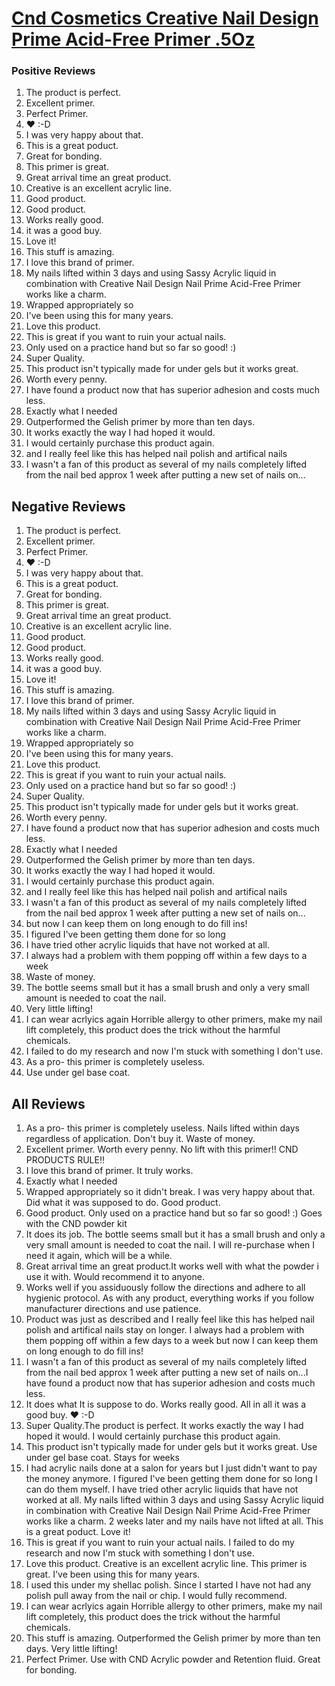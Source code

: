 # [Cnd Cosmetics Creative Nail Design Prime Acid-Free Primer .5Oz](https://products.checkmycream.com/products/Cnd-Cosmetics-Creative-Nail-Design-Prime-Acid-Free-Primer-.5Oz.html)

### Positive Reviews

<ol>
      <li>The product is perfect.</li>
      <li>Excellent primer.</li>
      <li>Perfect Primer.</li>
      <li>♥ :-D</li>
      <li>I was very happy about that.</li>
      <li>This is a great poduct.  </li>
      <li>Great for bonding.</li>
      <li>This primer is great.</li>
      <li>Great arrival time an great product.</li>
      <li>Creative is an excellent acrylic line.</li>
      <li>Good product.</li>
      <li>Good product.</li>
      <li>Works really good.</li>
      <li>it was a good buy.</li>
      <li>Love it!</li>
      <li>This stuff is amazing.  </li>
      <li>I love this brand of primer.  </li>
      <li>My nails lifted within 3 days and using Sassy Acrylic liquid in combination with Creative Nail Design Nail Prime Acid-Free Primer works like a charm.  </li>
      <li>Wrapped appropriately so</li>
      <li>I&#x27;ve been using this for many years.</li>
      <li>Love this product.</li>
      <li>This is great if you want to ruin your actual nails.</li>
      <li>Only used on a practice hand but so far so good! :)</li>
      <li>Super Quality.</li>
      <li>This product isn&#x27;t typically made for under gels but it works great.</li>
      <li>Worth every penny.</li>
      <li>I have found a product now that has superior adhesion and costs much less.</li>
      <li>Exactly what I needed</li>
      <li>Outperformed the Gelish primer by more than ten days.  </li>
      <li>It works exactly the way I had hoped it would.</li>
      <li>I would certainly purchase this product again.</li>
      <li>and I really feel like this has helped nail polish and artifical nails</li>
      <li>I wasn&#x27;t a fan of this product as several of my nails completely lifted from the nail bed approx 1 week after putting a new set of nails on...</li>
</ol>


<h2>Negative Reviews</h2>
<ol>
<li> The product is perfect.</li>
<li> Excellent primer.</li>
<li> Perfect Primer.</li>
<li> ♥ :-D</li>
<li> I was very happy about that.</li>
<li> This is a great poduct.  </li>
<li> Great for bonding.</li>
<li> This primer is great.</li>
<li> Great arrival time an great product.</li>
<li> Creative is an excellent acrylic line.</li>
<li> Good product.</li>
<li> Good product.</li>
<li> Works really good.</li>
<li> it was a good buy.</li>
<li> Love it!</li>
<li> This stuff is amazing.  </li>
<li> I love this brand of primer.  </li>
<li> My nails lifted within 3 days and using Sassy Acrylic liquid in combination with Creative Nail Design Nail Prime Acid-Free Primer works like a charm.  </li>
<li> Wrapped appropriately so</li>
<li> I&#x27;ve been using this for many years.</li>
<li> Love this product.</li>
<li> This is great if you want to ruin your actual nails.</li>
<li> Only used on a practice hand but so far so good! :)</li>
<li> Super Quality.</li>
<li> This product isn&#x27;t typically made for under gels but it works great.</li>
<li> Worth every penny.</li>
<li> I have found a product now that has superior adhesion and costs much less.</li>
<li> Exactly what I needed</li>
<li> Outperformed the Gelish primer by more than ten days.  </li>
<li> It works exactly the way I had hoped it would.</li>
<li> I would certainly purchase this product again.</li>
<li> and I really feel like this has helped nail polish and artifical nails</li>
<li> I wasn&#x27;t a fan of this product as several of my nails completely lifted from the nail bed approx 1 week after putting a new set of nails on...</li>
<li> but now I can keep them on long enough to do fill ins!</li>
<li> I figured I&#x27;ve been getting them done for so long</li>
<li> I have tried other acrylic liquids that have not worked at all.  </li>
<li> I always had a problem with them popping off within a few days to a week</li>
<li> Waste of money.</li>
<li> The bottle seems small but it has a small brush and only a very small amount is needed to coat the nail.</li>
<li> Very little lifting!</li>
<li> I can wear acrlyics again  Horrible allergy to other primers, make my nail lift completely, this product does the trick without the harmful chemicals.</li>
<li> I failed to do my research and now I&#x27;m stuck with something I don&#x27;t use.</li>
<li> As a pro- this primer is completely useless.</li>
<li> Use under gel base coat.</li>
</ol>

<h2>All Reviews</h2>

<ol>
    <li> As a pro- this primer is completely useless. Nails lifted within days regardless of application. Don&#x27;t buy it. Waste of money.</li>
    <li> Excellent primer. Worth every penny. No lift with this primer!! CND PRODUCTS RULE!!</li>
    <li> I love this brand of primer.  It truly works.</li>
    <li> Exactly what I needed</li>
    <li> Wrapped appropriately so it didn&#x27;t break. I was very happy about that. Did what it was supposed to do. Good product.</li>
    <li> Good product. Only used on a practice hand but so far so good! :) Goes with the CND powder kit</li>
    <li> It does its job. The bottle seems small but it has a small brush and only a very small amount is needed to coat the nail. I will re-purchase when I need it again, which will be a while.</li>
    <li> Great arrival time an great product.It works well with what the powder i use it with. Would recommend it to anyone.</li>
    <li> Works well if you assiduously follow the directions and adhere to all hygienic protocol. As with any product, everything works if you follow manufacturer directions and use patience.</li>
    <li> Product was just as described and I really feel like this has helped nail polish and artifical nails stay on longer. I always had a problem with them popping off within a few days to a week but now I can keep them on long enough to do fill ins!</li>
    <li> I wasn&#x27;t a fan of this product as several of my nails completely lifted from the nail bed approx 1 week after putting a new set of nails on...I have found a product now that has superior adhesion and costs much less.</li>
    <li> It does what It is suppose to do. Works really good. All in all it was a good buy. ♥ :-D</li>
    <li> Super Quality.The product is perfect. It works exactly the way I had hoped it would. I would certainly purchase this product again.</li>
    <li> This product isn&#x27;t typically made for under gels but it works great. Use under gel base coat. Stays for weeks</li>
    <li> I had acrylic nails done at a salon for years but I just didn&#x27;t want to pay the money anymore.  I figured I&#x27;ve been getting them done for so long I can do them myself.  I have tried other acrylic liquids that have not worked at all.  My nails lifted within 3 days and using Sassy Acrylic liquid in combination with Creative Nail Design Nail Prime Acid-Free Primer works like a charm.  2 weeks later and my nails have not lifted at all.  This is a great poduct.  Love it!</li>
    <li> This is great if you want to ruin your actual nails. I failed to do my research and now I&#x27;m stuck with something I don&#x27;t use.</li>
    <li> Love this product. Creative is an excellent acrylic line. This primer is great. I&#x27;ve been using this for many years.</li>
    <li> I used this under my shellac polish. Since I started I have not had any polish pull away from the nail or chip. I would fully recommend.</li>
    <li> I can wear acrlyics again  Horrible allergy to other primers, make my nail lift completely, this product does the trick without the harmful chemicals.</li>
    <li> This stuff is amazing.  Outperformed the Gelish primer by more than ten days.  Very little lifting!</li>
    <li> Perfect Primer. Use with CND Acrylic powder and Retention fluid. Great for bonding.</li>
</ol>




